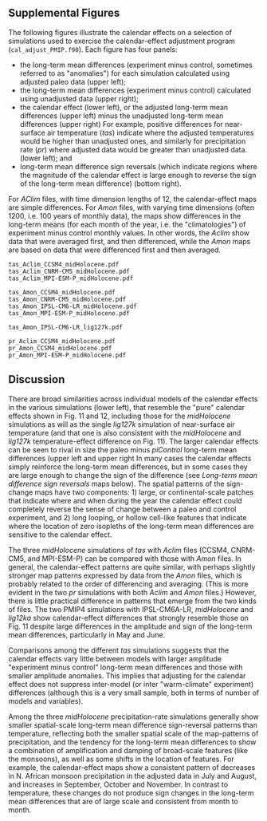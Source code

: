 Supplemental Figures
-----------------

The following figures illustrate the calendar effects on a selection of simulations used to exercise the calendar-effect adjustment program (`cal_adjust_PMIP.f90`).  Each figure has four panels:  

- the long-term mean differences (experiment minus control, sometimes referred to as "anomalies") for each simulation calculated using adjusted paleo data (upper left); 
- the long-term mean differences (experiment minus control) calculated using unadjusted data (upper right);
- the calendar effect (lower left), or the adjusted long-term mean differences (upper left) minus the unadjusted long-term mean differences (upper right) For example, positive differences for near-surface air temperature (*tas*) indicate where the adjusted temperatures would be higher than unadjusted ones, and similarly for precipitation rate (*pr*) where adjusted data would be greater than unadjusted data. (lower left); and
- long-term mean difference sign reversals (which indicate regions where the magnitude of the calendar effect is large enough to reverse the sign of the long-term mean difference) (bottom right). 

For *AClim* files, with time dimension lengths of 12, the calendar-effect maps are simple differences.  For *Amon* files, with varying time dimensions (often 1200, i.e. 100 years of monthly data), the maps show differences in the long-term means (for each month of the year, i.e. the "climatologies") of experiment minus control monthly values.  In other words, the *Aclim* show data that were averaged first, and then differenced, while the *Amon* maps are based on data that were differenced first and then averaged.

	tas_Aclim_CCSM4_midHolocene.pdf
	tas_Aclim_CNRM-CM5_midHolocene.pdf
	tas_Aclim_MPI-ESM-P_midHolocene.pdf
		
	tas_Amon_CCSM4_midHolocene.pdf
	tas_Amon_CNRM-CM5_midHolocene.pdf
	tas_Amon_IPSL-CM6-LR_midHolocene.pdf
	tas_Amon_MPI-ESM-P_midHolocene.pdf
		
	tas_Amon_IPSL-CM6-LR_lig127k.pdf
		
	pr_Aclim_CCSM4_midHolocene.pdf
	pr_Amon_CCSM4_midHolocene.pdf
	pr_Amon_MPI-ESM-P_midHolocene.pdf

	
## Discussion

There are broad similarities across individual models of the calendar effects in the various simulations (lower left), that resemble the "pure" calendar effects shown in Fig. 11 and 12, including those for the *midHolocene* simulations as will as the single *lig127k* simulation of near-surface air temperature (and that one is also consistent with the *midHolocene* and *lig127k* temperature-effect difference on Fig. 11).  The larger calendar effects can be seen to rival in size the paleo minus *piControl* long-term mean differences (upper left and upper right  In many cases the calendar effects simply reinforce the long-term mean differences, but in some cases they are large enough to change the sign of the difference (see *Long-term mean difference sign reversals* maps below).  The spatial patterns of the sign-change maps have two components:  1) large, or continental-scale patches that indicate where and when during the year the calendar effect could completely reverse the sense of change between a paleo and control experiment, and 2) long looping, or hollow cell-like features that indicate where the location of zero isopleths of the long-term mean differences are sensitive to the calendar effect.

The three *midHolocene* simulations of *tas* with *Aclim* files (CCSM4, CNRM-CM5, and MPI-ESM-P) can be compared with those with *Amon* files.  In general, the calendar-effect patterns are quite similar, with perhaps slightly stronger map patterns expressed by data from the *Amon* files, which is probably related to the order of differencing and averaging.  (This is more evident in the two *pr* simulations with both *Aclim* and *Amon* files.)  However, there is little practical difference in patterns that emerge from the two kinds of files.  The two PMIP4 simulations with IPSL-CM6A-LR, *midHolocene* and *lig12ka* show calendar-effect differences that strongly resemble those on Fig. 11 despite large differences in the amplitude and sign of the long-term mean differences, particularly in May and June. 

Comparisons among the different *tas* simulations suggests that the calendar effects vary little between models with larger amplitude "experiment minus control" long-term mean differences and those with smaller amplitude anomalies. This implies that adjusting for the calendar effect does not suppress inter-model (or inter "warm-climate" experiment) differences (although this is a very small sample, both in terms of number of models and variables).

Among the three *midHolocene* precipitation-rate simulations generally show smaller spatial-scale long-term mean difference sign-reversal patterns than temperature, reflecting both the smaller spatial scale of the map-patterns of precipitation, and the tendency for the long-term mean differences to show a combination of amplification and damping of broad-scale features (like the monsoons), as well as some shifts in the location of features.  For example, the calendar-effect maps show a consistent pattern of decreases in N. African monsoon precipitation in the adjusted data in July and August, and increases in September, October and November.  In contrast to temperature, these changes do not produce sign changes in the long-term mean differences that are of large scale and consistent from month to month.
